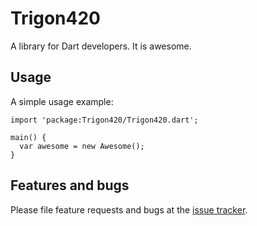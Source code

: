 # Trigon420

A library for Dart developers. It is awesome.

## Usage

A simple usage example:

    import 'package:Trigon420/Trigon420.dart';

    main() {
      var awesome = new Awesome();
    }

## Features and bugs

Please file feature requests and bugs at the [issue tracker][tracker].

[tracker]: http://example.com/issues/replaceme
